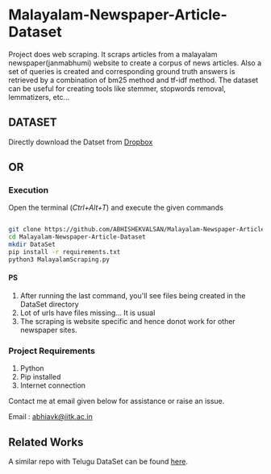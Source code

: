 # Malayalam-Newspaper-Article-Dataset
Project does web scraping. It scraps articles from a malayalam newspaper(janmabhumi) website to create a corpus of news articles. Also a set of queries is created and corresponding ground truth answers is retrieved by a combination of bm25 method and tf-idf method. The dataset can be useful for creating tools like stemmer, stopwords removal, lemmatizers, etc...
## DATASET

Directly download the Datset from [Dropbox](https://www.dropbox.com/s/s5d1xw20c7rxapy/DataSet.zip?dl=0)

## OR

### Execution

Open the terminal (*Ctrl+Alt+T*) and execute the given commands

```bash

git clone https://github.com/ABHISHEKVALSAN/Malayalam-Newspaper-Article-Dataset 
cd Malayalam-Newspaper-Article-Dataset
mkdir DataSet 
pip install -r requirements.txt 
python3 MalayalamScraping.py 
```

#### PS
 1. After running the last command, you'll see files being created in the DataSet directory 
 2. Lot of urls have files missing... It is usual
 3. The scraping is website specific and hence donot work for other newspaper sites.

 
### Project Requirements
 1. Python 
 2. Pip installed
 3. Internet connection

Contact me at email given below for assistance or raise an issue.

Email : abhiavk@iitk.ac.in

## Related Works

A similar repo with Telugu DataSet can be found [here](https://github.com/AnushaMotamarri/Telugu-Newspaper-Article-Dataset).
